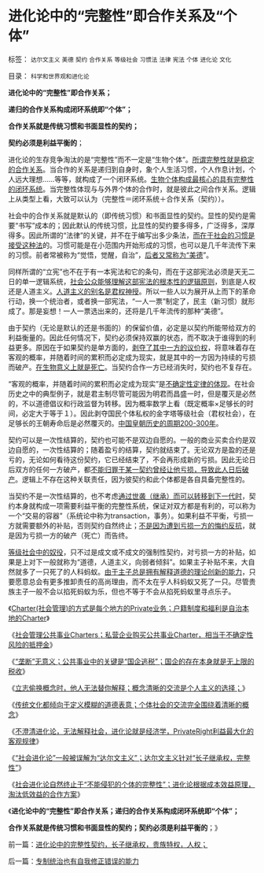 # 进化论中的“完整性”即合作关系及“个体”

标签： `达尔文主义` `美德` `契约` `合作关系` `等级社会` `习惯法` `法律` `宪法` `个体` `进化论` `文化` 

目录： `科学和世界观和进化论`

**进化论中的“完整性”即合作关系；**

**递归的合作关系构成闭环系统即“个体”；**

**合作关系就是传统习惯和书面显性的契约；**

**契约必须是利益平衡的**；

进化论的生存竞争淘汰的是“完整性”而不一定是“生物个体”。[所谓完整性就是稳定的合作关系](../../../2012/3/3/私有制淘汰剥削关系，公有制淘汰弱势群体.md)。当合作的关系是递归到自身时，象个人生活习惯，个人作息计划，个人远大理想……等等，就构成了一个闭环系统。[生物个体构成最核心的具有完整性的闭环系统](../../../2012/2/26/闭环经济模型就是个体价值观，及社会财富的层次.md)。当完整性体现与与外界个体的合作时，就是彼此之间合作关系。逻辑上从类型上看，大致可以认为（完整性＝闭环系统＋合作关系（契约））。

社会中的合作关系就是默认的（即传统习惯）和书面显性的契约。显性的契约是需要“书写”成本的；因此默认的传统习惯，比显性的契约要多得多，广泛得多，深厚得多。因此所谓的“法律”的关键，并不在于编写出多少条法，[而在于社会的习惯是接受这种法](../../../2011/10/7/法制的核心是习惯法，习惯法不是实在法，更非自然法.md)的。习惯可能是在小范围内开始形成的习惯，也可以是几千年流传下来的习惯。前者常被称为“觉悟，觉醒，自治”，[后者又常称为“美德](../../../2010/5/12/传统文化美德服务于等级社会.md)”。

同样所谓的“立宪”也不在于有一本宪法和它的条句，而在于这部宪法必须是天无二日的单一逻辑系统，[社会公众能够理解这部宪法的根本性的逻辑原则](../../../2011/4/24/宪法要简单易懂，不能博大精深.md)，到底是人权还是人道主义。[人道主义的别名是君权神授](../../../2011/2/1/人道主义如何构筑君权神授？.md)。所以一些人以为展开从上而下的革命行动，换一个统治者，或者换一部宪法，“一人一票”制定了，民主（新习惯）就形成了。那是妄想！一人一票选出来的，还将是几千年流传的那种“美德”。

由于契约（无论是默认的还是书面的）的保留价值，必定是以契约所能带给双方的利益衡量的。因此任何情况下，契约必须保持双赢的状态，而不取决于谁得到的利益更多。原因在于如果契约是单方面的，[剥夺了其中一方的议价权](../../../2009/9/9/人权是科斯交易成本理论的前提即议价权.md)，将意味着存在客观的概率，并随着时间的累积而必定成为现实，就是其中的一方因为持续的亏损而破产。[在生物意义上就是死亡](../../../2009/2/21/进化论：死亡是为了生存，经济中的淘汰和破产.md)。当契约合作一方已经消失时，契约也不复存在。

“客观的概率，并随着时间的累积而必定成为现实”是[不确定性定律的体现](../../../2009/4/4/“不确定性定律公式”广泛适用于社会经济政治生活.md)。在社会历史之中的典型例子，就是君主制尽管可能因为明君而昌盛一时，但是覆灭是必然的，不以道德倡议和行政监督为转移。因为概率数学上看（既定概率×足够长的时间，必定大于等于１）。因此剥夺国民个体私权的金字塔等级社会（君权社会），在足够长的王朝寿命后是必然覆灭的。[中国皇朝历史的周期200-300年](../../../2009/12/3/“分久必合，合久必分”.md)。

契约可以是一次性结算的，契约也可能不是双边自愿的。一般的商业买卖合约是双边自愿的，一次性结算的；随着盈亏的结算，契约就结束了。无论双方是盈的还是亏的，无论如何看待这份契约，它已经结束了，不会再形成新的亏损。因此无论日后双方的任何一方破产，都[不能归罪于某一契约曾经让他亏损，导致此人日后破产](../../../2009/10/30/资本主义和公民主义，和社会特权.md)。逻辑上不存在这种关联责任，因为彼契约和此个体都是各自具备完整性的。

当契约不是一次性结算的，也不考虑[通过世袭（继承）而可以转移到下一代时](../../../2009/8/28/贫富差距核心矛盾是特权等级文化.md)，契约本身就构成一项需要利益平衡的完整性系统，保证对双方都是有利的，可以称为一个“交易的容器”（系统论中称为transaction，事务）。如果利益不平衡，亏损一方就需要额外的补贴，否则契约自然终止；[不是因为遭到亏损一方的悔约反抗](../../../2011/3/5/敢于说“不”是基本的社交能力.md)，就是因为亏损一方的破产（死亡）而告终。

[等级社会中的奴役](../../../2010/7/4/生产“总值”必须经交换才成为价值.md)，只不过是成文或不成文的强制性契约，对亏损一方的补贴，如果是上对下一般就称为“道德，人道主义，向弱者倾斜”。如果主子补贴不来，大自然就多了一只死了的人科蚂蚁。[由于主子总是拥有解释道德的理论创新的能力](../../../2010/10/16/为什么要依法治国？为什么意识形态需要权威？.md)，只要愿意总会有更多推卸责任的高尚理由，而不太在乎人科蚂蚁又死了一只。尽管贵族主子一般不会以掐死蚂蚁为乐，但也不等于不会从掐死蚂蚁里寻点乐子。

《[Charter(社会管理)的方式是每个地方的Private业务；户籍制度和福利是自治本地的Charter](../../../2012/3/8/户籍制度和福利是自治本地的公共事业.md)》

《[社会管理公共事业Charters；私营企业购买公共事业Charter，相当于不确定性风险的抵押金](../../../2012/3/9/资本主义的社会管理不会有浪费.md)》

《[“垄断”无意义；公共事业中的关键是“国企逃税”；国企的存在本身就是无上限的税收](../../../2012/3/9/公有制的癌症是国企永远严重逃税.md)》

《[立志偷换概念时，他人无法替你解释；概念清晰的交流是个人主义的选择；](../../../2012/3/9/立志偷换概念者，他人无法替他解释.md)》

《[传统文化都倾向于定义模糊的道德表意；个体社会的交流完全围绕着清晰的概念](../../../2012/3/9/偷换概念，垄断语言，阻塞沟通.md)》

《[不澄清进化论，无法解释社会，进化论就是经济学，PrivateRight利益最大化的客观规律](../../../2012/3/10/进化论就是经济学；不澄清进化论无法解释社会；.md)》

《[“社会进化论”一般被误解为“达尔文主义”；达尔文主义针对“长子继承权，完整性”](../../../2012/3/10/那些最狂热主张达尔文主义的人.md)》

《[社会进化论自然终止于“不能侵犯的个体的完整性”；进化论根据成本效益原理，淘汰低效益的合作方案](../../../2012/3/10/进化论中的完整性契约，长子继承权，贵族特权，人权；.md)》

《**进化论中的“完整性”即合作关系；递归的合作关系构成闭环系统即“个体”；**

**合作关系就是传统习惯和书面显性的契约；契约必须是利益平衡的**；》



前一篇：[进化论中的完整性契约，长子继承权，贵族特权，人权；](../../../2012/3/10/进化论中的完整性契约，长子继承权，贵族特权，人权；.md)

后一篇：[专制统治也有自我修正错误的能力](../../../2012/3/11/专制统治也有自我修正错误的能力.md)